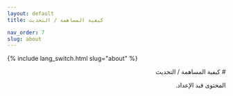 ```yaml
---
layout: default
title: كيفية المساهمة / التحديث

nav_order: 7
slug: about
---
```


{% include lang_switch.html slug="about" %}

<div dir="rtl" lang="ar" markdown="1">
# كيفية المساهمة / التحديث

المحتوى قيد الإعداد.
</div>
